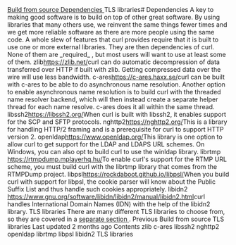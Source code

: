 <a href="../layout.html" class="navButton-94f2579c--pageItemWithChildrenNested-2c5d8183--navButtonClickable-161b88ca">
</a>
<a href="../options.html" class="navButton-94f2579c--pageItemWithChildrenNested-2c5d8183--navButtonClickable-161b88ca">
</a>
<a href="../style.html" class="navButton-94f2579c--pageItemWithChildrenNested-2c5d8183--navButtonClickable-161b88ca">
</a>
<a href="../contributing.html" class="navButton-94f2579c--pageItemWithChildrenNested-2c5d8183--navButtonClickable-161b88ca">
</a>
<a href="../reportvuln.html" class="navButton-94f2579c--pageItemWithChildrenNested-2c5d8183--navButtonClickable-161b88ca">
</a>
<a href="../web.html" class="navButton-94f2579c--pageItemWithChildrenNested-2c5d8183--navButtonClickable-161b88ca">
</a>
<a href="fromsource.html" class="navButton-94f2579c--pageItemWithChildrenNested-2c5d8183--navButtonClickable-161b88ca">
<span class="text-4505230f--UIH300-2063425d--textContentFamily-49a318e1--navButtonLabel-14a4968f">Build from source</span>
</a>
<a href="deps.html" class="navButton-94f2579c--pageItemWithChildrenNested-2c5d8183--navButtonClickable-161b88ca--navButtonOpened-6a88552e">
<span class="text-4505230f--UIH300-2063425d--textContentFamily-49a318e1--navButtonLabel-14a4968f">Dependencies</span>
</a>
<span class="text-4505230f--UIH300-2063425d--textContentFamily-49a318e1--navButtonLabel-14a4968f">TLS libraries</span># <span class="text-4505230f--DisplayH900-bfb998fa--textContentFamily-49a318e1">Dependencies</span>
<span class="text-4505230f--UIH300-2063425d--textUIFamily-5ebd8e40--text-8ee2c8b2">
</span>
<span class="text-4505230f--UIH300-2063425d--textUIFamily-5ebd8e40--text-8ee2c8b2">
</span>
<span class="text-4505230f--TextH400-3033861f--textContentFamily-49a318e1">
<span data-key="2ee90dd582fc4e3987c261bdd1c29fae">
<span data-offset-key="2ee90dd582fc4e3987c261bdd1c29fae:0">A key to making good software is to build on top of other great software. By using libraries that many others use, we reinvent the same things fewer times and we get more reliable software as there are more people using the same code.</span>
</span>
</span>
<span class="text-4505230f--TextH400-3033861f--textContentFamily-49a318e1">
<span data-key="a111e2e98ea8443dbe7ef5ed89f77f65">
<span data-offset-key="a111e2e98ea8443dbe7ef5ed89f77f65:0">A whole slew of features that curl provides require that it is built to use one or more external libraries. They are then dependencies of curl. None of them are </span>
<span data-offset-key="a111e2e98ea8443dbe7ef5ed89f77f65:1">_required_</span>
<span data-offset-key="a111e2e98ea8443dbe7ef5ed89f77f65:2">, but most users will want to use at least some of them.</span>
</span>
</span>
<span class="text-4505230f--HeadingH700-04e1a2a3--textContentFamily-49a318e1">
<span data-key="91eb076560644b55a4960537d8495bf8">
<span data-offset-key="91eb076560644b55a4960537d8495bf8:0">zlib</span>
</span>
</span>
<span class="text-4505230f--TextH400-3033861f--textContentFamily-49a318e1">
<span data-key="332b613ef27f4bf98233b1172a7e6ac1">
<span data-offset-key="332b613ef27f4bf98233b1172a7e6ac1:0">
<span data-slate-zero-width="z">​</span>
</span>
</span>
<a href="https://zlib.net/" class="link-a079aa82--primary-53a25e66--link-faf6c434">
<span data-key="4519120f1e99451ab5701b01243fbc9d">
<span data-offset-key="4519120f1e99451ab5701b01243fbc9d:0">https://zlib.net/</span>
</span>
</a>
<span data-key="63fcec89afb649b291e135c8712f5058">
<span data-offset-key="63fcec89afb649b291e135c8712f5058:0">
<span data-slate-zero-width="z">​</span>
</span>
</span>
</span>
<span class="text-4505230f--TextH400-3033861f--textContentFamily-49a318e1">
<span data-key="8a45b89866d347729fa371ab3d2ca1e9">
<span data-offset-key="8a45b89866d347729fa371ab3d2ca1e9:0">curl can do automatic decompression of data transferred over HTTP if built with zlib. Getting compressed data over the wire will use less bandwidth.</span>
</span>
</span>
<span class="text-4505230f--HeadingH700-04e1a2a3--textContentFamily-49a318e1">
<span data-key="3bf69aa8a111402aa0eb9c3a38d1eaff">
<span data-offset-key="3bf69aa8a111402aa0eb9c3a38d1eaff:0">c-ares</span>
</span>
</span>
<span class="text-4505230f--TextH400-3033861f--textContentFamily-49a318e1">
<span data-key="587b56e92b924e8c85daaef7c642b698">
<span data-offset-key="587b56e92b924e8c85daaef7c642b698:0">
<span data-slate-zero-width="z">​</span>
</span>
</span>
<a href="https://c-ares.haxx.se/" class="link-a079aa82--primary-53a25e66--link-faf6c434">
<span data-key="1d7c5534304a454eb36c0128420ff68d">
<span data-offset-key="1d7c5534304a454eb36c0128420ff68d:0">https://c-ares.haxx.se/</span>
</span>
</a>
<span data-key="0414ceb14f164a8db8fb58835b963526">
<span data-offset-key="0414ceb14f164a8db8fb58835b963526:0">
<span data-slate-zero-width="z">​</span>
</span>
</span>
</span>
<span class="text-4505230f--TextH400-3033861f--textContentFamily-49a318e1">
<span data-key="049c35540dde434f8a253e01aebb0771">
<span data-offset-key="049c35540dde434f8a253e01aebb0771:0">curl can be built with c-ares to be able to do asynchronous name resolution. Another option to enable asynchronous name resolution is to build curl with the threaded name resolver backend, which will then instead create a separate helper thread for each name resolve. c-ares does it all within the same thread.</span>
</span>
</span>
<span class="text-4505230f--HeadingH700-04e1a2a3--textContentFamily-49a318e1">
<span data-key="3ee1db36c58f463ba25a2b4733efa6f7">
<span data-offset-key="3ee1db36c58f463ba25a2b4733efa6f7:0">libssh2</span>
</span>
</span>
<span class="text-4505230f--TextH400-3033861f--textContentFamily-49a318e1">
<span data-key="07aa17c200fe4669a9e65afdaa6c3156">
<span data-offset-key="07aa17c200fe4669a9e65afdaa6c3156:0">
<span data-slate-zero-width="z">​</span>
</span>
</span>
<a href="https://libssh2.org/" class="link-a079aa82--primary-53a25e66--link-faf6c434">
<span data-key="767f72be3f414f53a755b60abb64ee1b">
<span data-offset-key="767f72be3f414f53a755b60abb64ee1b:0">https://libssh2.org/</span>
</span>
</a>
<span data-key="0477da2b9d414145bfcea7e465a5ef65">
<span data-offset-key="0477da2b9d414145bfcea7e465a5ef65:0">
<span data-slate-zero-width="z">​</span>
</span>
</span>
</span>
<span class="text-4505230f--TextH400-3033861f--textContentFamily-49a318e1">
<span data-key="2be44a36759841898edf16752a67b452">
<span data-offset-key="2be44a36759841898edf16752a67b452:0">When curl is built with libssh2, it enables support for the SCP and SFTP protocols.</span>
</span>
</span>
<span class="text-4505230f--HeadingH700-04e1a2a3--textContentFamily-49a318e1">
<span data-key="922c973698884544ab3904b94c66c70b">
<span data-offset-key="922c973698884544ab3904b94c66c70b:0">nghttp2</span>
</span>
</span>
<span class="text-4505230f--TextH400-3033861f--textContentFamily-49a318e1">
<span data-key="c065ef5d2d174db9b5f126650090e276">
<span data-offset-key="c065ef5d2d174db9b5f126650090e276:0">
<span data-slate-zero-width="z">​</span>
</span>
</span>
<a href="https://nghttp2.org/" class="link-a079aa82--primary-53a25e66--link-faf6c434">
<span data-key="5da26648e55c45b1bdd366e8e4d3ceca">
<span data-offset-key="5da26648e55c45b1bdd366e8e4d3ceca:0">https://nghttp2.org/</span>
</span>
</a>
<span data-key="febbb6087d794367b13e85fc1b3f9eb1">
<span data-offset-key="febbb6087d794367b13e85fc1b3f9eb1:0">
<span data-slate-zero-width="z">​</span>
</span>
</span>
</span>
<span class="text-4505230f--TextH400-3033861f--textContentFamily-49a318e1">
<span data-key="af5287be61fb432e945ef0a26dc9cda0">
<span data-offset-key="af5287be61fb432e945ef0a26dc9cda0:0">This is a library for handling HTTP/2 framing and is a prerequisite for curl to support HTTP version 2.</span>
</span>
</span>
<span class="text-4505230f--HeadingH700-04e1a2a3--textContentFamily-49a318e1">
<span data-key="e2db4c24c0a14f7298e817321d2ef3c3">
<span data-offset-key="e2db4c24c0a14f7298e817321d2ef3c3:0">openldap</span>
</span>
</span>
<span class="text-4505230f--TextH400-3033861f--textContentFamily-49a318e1">
<span data-key="8e7f20b56ba946c5ac8be9e42552aa1b">
<span data-offset-key="8e7f20b56ba946c5ac8be9e42552aa1b:0">
<span data-slate-zero-width="z">​</span>
</span>
</span>
<a href="https://www.openldap.org/" class="link-a079aa82--primary-53a25e66--link-faf6c434">
<span data-key="7a3c3f04ae58425cbdef8c9c9a6e59b4">
<span data-offset-key="7a3c3f04ae58425cbdef8c9c9a6e59b4:0">https://www.openldap.org/</span>
</span>
</a>
<span data-key="cbeb56563cf14eacb75b4ac4f40b64a7">
<span data-offset-key="cbeb56563cf14eacb75b4ac4f40b64a7:0">
<span data-slate-zero-width="z">​</span>
</span>
</span>
</span>
<span class="text-4505230f--TextH400-3033861f--textContentFamily-49a318e1">
<span data-key="35b5f40f992848d68fa0ac7a1f6f14f2">
<span data-offset-key="35b5f40f992848d68fa0ac7a1f6f14f2:0">This library is one option to allow curl to get support for the LDAP and LDAPS URL schemes. On Windows, you can also opt to build curl to use the winldap library.</span>
</span>
</span>
<span class="text-4505230f--HeadingH700-04e1a2a3--textContentFamily-49a318e1">
<span data-key="b8935ac19e2e4513b487e75cfbf71c83">
<span data-offset-key="b8935ac19e2e4513b487e75cfbf71c83:0">librtmp</span>
</span>
</span>
<span class="text-4505230f--TextH400-3033861f--textContentFamily-49a318e1">
<span data-key="a9c2eebfb22f49238309442ad3ae417f">
<span data-offset-key="a9c2eebfb22f49238309442ad3ae417f:0">
<span data-slate-zero-width="z">​</span>
</span>
</span>
<a href="https://rtmpdump.mplayerhq.hu/" class="link-a079aa82--primary-53a25e66--link-faf6c434">
<span data-key="094ab43129bc4575a3cf1b8aaaa59aff">
<span data-offset-key="094ab43129bc4575a3cf1b8aaaa59aff:0">https://rtmpdump.mplayerhq.hu/</span>
</span>
</a>
<span data-key="faa67534818b44d3bceded27a450c607">
<span data-offset-key="faa67534818b44d3bceded27a450c607:0">
<span data-slate-zero-width="z">​</span>
</span>
</span>
</span>
<span class="text-4505230f--TextH400-3033861f--textContentFamily-49a318e1">
<span data-key="c162417ea95343e48e070541381c0ac9">
<span data-offset-key="c162417ea95343e48e070541381c0ac9:0">To enable curl's support for the RTMP URL scheme, you must build curl with the librtmp library that comes from the RTMPDump project.</span>
</span>
</span>
<span class="text-4505230f--HeadingH700-04e1a2a3--textContentFamily-49a318e1">
<span data-key="d44636a9a8f84ae096d0b71014515d62">
<span data-offset-key="d44636a9a8f84ae096d0b71014515d62:0">libpsl</span>
</span>
</span>
<span class="text-4505230f--TextH400-3033861f--textContentFamily-49a318e1">
<span data-key="2736384665144380b948f3b072668561">
<span data-offset-key="2736384665144380b948f3b072668561:0">
<span data-slate-zero-width="z">​</span>
</span>
</span>
<a href="https://rockdaboot.github.io/libpsl/" class="link-a079aa82--primary-53a25e66--link-faf6c434">
<span data-key="7f5ebd3b72e1406290285f51654a573a">
<span data-offset-key="7f5ebd3b72e1406290285f51654a573a:0">https://rockdaboot.github.io/libpsl/</span>
</span>
</a>
<span data-key="5d93f4afb223446c9bb2f2073622675a">
<span data-offset-key="5d93f4afb223446c9bb2f2073622675a:0">
<span data-slate-zero-width="z">​</span>
</span>
</span>
</span>
<span class="text-4505230f--TextH400-3033861f--textContentFamily-49a318e1">
<span data-key="59a959fb04424f43b89ae9c89a83812c">
<span data-offset-key="59a959fb04424f43b89ae9c89a83812c:0">When you build curl with support for libpsl, the cookie parser will know about the Public Suffix List and thus handle such cookies appropriately.</span>
</span>
</span>
<span class="text-4505230f--HeadingH700-04e1a2a3--textContentFamily-49a318e1">
<span data-key="0a349b553c3e4d94a3a29b45eb7ee723">
<span data-offset-key="0a349b553c3e4d94a3a29b45eb7ee723:0">libidn2</span>
</span>
</span>
<span class="text-4505230f--TextH400-3033861f--textContentFamily-49a318e1">
<span data-key="194060e00b5f41d1936ee35351bfdbcf">
<span data-offset-key="194060e00b5f41d1936ee35351bfdbcf:0">
<span data-slate-zero-width="z">​</span>
</span>
</span>
<a href="https://www.gnu.org/software/libidn/libidn2/manual/libidn2.html" class="link-a079aa82--primary-53a25e66--link-faf6c434">
<span data-key="3d0e74b427194860a6f884a8889a1a9f">
<span data-offset-key="3d0e74b427194860a6f884a8889a1a9f:0">https://www.gnu.org/software/libidn/libidn2/manual/libidn2.html</span>
</span>
</a>
<span data-key="4db9355b134b43a395517aeaabe43526">
<span data-offset-key="4db9355b134b43a395517aeaabe43526:0">
<span data-slate-zero-width="z">​</span>
</span>
</span>
</span>
<span class="text-4505230f--TextH400-3033861f--textContentFamily-49a318e1">
<span data-key="196013739df74985a7d2433cb5a49be5">
<span data-offset-key="196013739df74985a7d2433cb5a49be5:0">curl handles International Domain Names (IDN) with the help of the libidn2 library.</span>
</span>
</span>
<span class="text-4505230f--HeadingH700-04e1a2a3--textContentFamily-49a318e1">
<span data-key="88f7a2449e594f7c8d13925d8c0a9bf8">
<span data-offset-key="88f7a2449e594f7c8d13925d8c0a9bf8:0">TLS libraries</span>
</span>
</span>
<span class="text-4505230f--TextH400-3033861f--textContentFamily-49a318e1">
<span data-key="ea9db47c78b741d6b70fb0a015f7e203">
<span data-offset-key="ea9db47c78b741d6b70fb0a015f7e203:0">There are many different TLS libraries to choose from, so they are covered in a </span>
</span>
<a href="https://github.com/bagder/everything-curl/tree/1ff0cc63f4e593145c71f32fb5cc128e3d9d4424/source/build/building-tls.md" class="link-a079aa82--primary-53a25e66--link-faf6c434">
<span data-key="059149e31df94a178bfd2b7a5c25fd14">
<span data-offset-key="059149e31df94a178bfd2b7a5c25fd14:0">separate section</span>
</span>
</a>
<span data-key="80b07652eab1499986f75d13b45981b8">
<span data-offset-key="80b07652eab1499986f75d13b45981b8:0">.</span>
</span>
</span>
<a href="fromsource.html" class="reset-3c756112--card-6570f064--whiteCard-fff091a4--cardPrevious-56a5e674">
</a>
<span class="text-4505230f--TextH200-a3425406--textContentFamily-49a318e1">Previous</span>
<span class="text-4505230f--UIH400-4e41e82a--textContentFamily-49a318e1">Build from source</span>
<a href="tls.html" class="reset-3c756112--card-6570f064--whiteCard-fff091a4--cardNext-19241c42">
</a>
<span class="text-4505230f--UIH400-4e41e82a--textContentFamily-49a318e1">TLS libraries</span>
<span class="text-4505230f--TextH200-a3425406--textContentFamily-49a318e1">Last updated 2 months ago</span>
<span class="text-4505230f--InfoH100-1e92e1d1--textContentFamily-49a318e1">Contents</span>
<a href="deps.html#zlib" class="reset-3c756112--menuItem-aa02f6ec--menuItemLight-757d5235--menuItemInline-173bdf97--pageTocItem-f4427024">
</a>
<span class="text-4505230f--UIH300-2063425d--textContentFamily-49a318e1">
<span class="text-4505230f--UIH200-50ead35f--textContentFamily-49a318e1">zlib</span>
</span>
<a href="deps.html#c-ares" class="reset-3c756112--menuItem-aa02f6ec--menuItemLight-757d5235--menuItemInline-173bdf97--pageTocItem-f4427024">
</a>
<span class="text-4505230f--UIH300-2063425d--textContentFamily-49a318e1">
<span class="text-4505230f--UIH200-50ead35f--textContentFamily-49a318e1">c-ares</span>
</span>
<a href="deps.html#libssh2" class="reset-3c756112--menuItem-aa02f6ec--menuItemLight-757d5235--menuItemInline-173bdf97--pageTocItem-f4427024">
</a>
<span class="text-4505230f--UIH300-2063425d--textContentFamily-49a318e1">
<span class="text-4505230f--UIH200-50ead35f--textContentFamily-49a318e1">libssh2</span>
</span>
<a href="deps.html#nghttp2" class="reset-3c756112--menuItem-aa02f6ec--menuItemLight-757d5235--menuItemInline-173bdf97--pageTocItem-f4427024">
</a>
<span class="text-4505230f--UIH300-2063425d--textContentFamily-49a318e1">
<span class="text-4505230f--UIH200-50ead35f--textContentFamily-49a318e1">nghttp2</span>
</span>
<a href="deps.html#openldap" class="reset-3c756112--menuItem-aa02f6ec--menuItemLight-757d5235--menuItemInline-173bdf97--pageTocItem-f4427024">
</a>
<span class="text-4505230f--UIH300-2063425d--textContentFamily-49a318e1">
<span class="text-4505230f--UIH200-50ead35f--textContentFamily-49a318e1">openldap</span>
</span>
<a href="deps.html#librtmp" class="reset-3c756112--menuItem-aa02f6ec--menuItemLight-757d5235--menuItemInline-173bdf97--pageTocItem-f4427024">
</a>
<span class="text-4505230f--UIH300-2063425d--textContentFamily-49a318e1">
<span class="text-4505230f--UIH200-50ead35f--textContentFamily-49a318e1">librtmp</span>
</span>
<a href="deps.html#libpsl" class="reset-3c756112--menuItem-aa02f6ec--menuItemLight-757d5235--menuItemInline-173bdf97--pageTocItem-f4427024">
</a>
<span class="text-4505230f--UIH300-2063425d--textContentFamily-49a318e1">
<span class="text-4505230f--UIH200-50ead35f--textContentFamily-49a318e1">libpsl</span>
</span>
<a href="deps.html#libidn2" class="reset-3c756112--menuItem-aa02f6ec--menuItemLight-757d5235--menuItemInline-173bdf97--pageTocItem-f4427024">
</a>
<span class="text-4505230f--UIH300-2063425d--textContentFamily-49a318e1">
<span class="text-4505230f--UIH200-50ead35f--textContentFamily-49a318e1">libidn2</span>
</span>
<a href="deps.html#tls-libraries" class="reset-3c756112--menuItem-aa02f6ec--menuItemLight-757d5235--menuItemInline-173bdf97--pageTocItem-f4427024">
</a>
<span class="text-4505230f--UIH300-2063425d--textContentFamily-49a318e1">
<span class="text-4505230f--UIH200-50ead35f--textContentFamily-49a318e1">TLS libraries</span>
</span>
